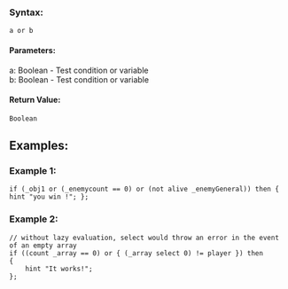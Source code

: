 ### Syntax:
```sqf
a or b
```
#### Parameters:
a: Boolean - Test condition or variable
<br>
b: Boolean - Test condition or variable

#### Return Value:
```sqf
Boolean
```

## Examples:

### Example 1:
```sqf
if (_obj1 or (_enemycount == 0) or (not alive _enemyGeneral)) then { hint "you win !"; };
```

### Example 2:
```sqf
// without lazy evaluation, select would throw an error in the event of an empty array
if ((count _array == 0) or { (_array select 0) != player }) then
{
	hint "It works!";
};
```